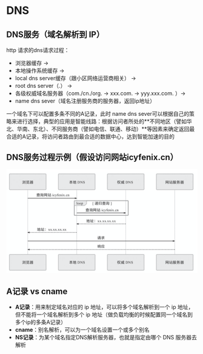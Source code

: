 # **DNS**

## **DNS服务（域名解析到 IP）**

http 请求的dns请求过程：

- 浏览器缓存 -> 
- 本地操作系统缓存 -> 
- local dns server缓存（跟小区网络运营商相关） -> 
- root dns server（.） -> 
- 各级权威域名服务器（com./cn./org. -> xxx.com. -> yyy.xxx.com. ）-> 
- name dns sever（域名注册服务商的服务器，返回ip地址）

一个域名下可以配置多条不同的A记录，此时 name dns sever可以根据自己的策略来进行选择，典型的应用是智能线路：根据访问者所处的**不同地区（譬如华北、华南、东北）、不同服务商（譬如电信、联通、移动）**等因素来确定返回最合适的A记录，将访问者路由到最合适的数据中心，达到智能加速的目的

## **DNS服务过程示例（假设访问网站icyfenix.cn）**

![DNS](https://github.com/xiaoyuge/Tech-Notes/blob/main/%E4%BA%92%E8%81%94%E7%BD%91%E7%BD%91%E7%BB%9C%E6%9E%B6%E6%9E%84/resources/DNS.png)


## **A记录 vs cname**

- **A记录**：用来制定域名对应的 ip 地址，可以将多个域名解析到一个 ip 地址，但不能将一个域名解析到多个 ip 地址（做负载均衡的时候配置同一个域名到多个ip的多条A记录）
- **cname**：别名解析，可以为一个域名设置一个或多个别名
- **NS记录**：为某个域名指定DNS解析服务器，也就是指定由哪个 DNS 服务器去解析
